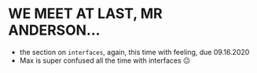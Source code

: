 # WE MEET AT LAST, MR ANDERSON...
* the section on `interfaces`, again, this time with feeling, due 09.16.2020
* Max is super confused all the time with interfaces :neutral_face:
